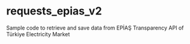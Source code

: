 # requests_epias_v2
Sample code to retrieve and save data from EPİAŞ Transparency API of Türkiye Electricity Market
